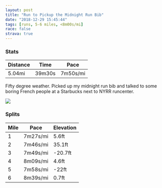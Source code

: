 ```yaml
---
layout: post
title: "Run to Pickup the Midnight Run Bib"
date: "2018-12-29 15:45:44"
tags: [runs, 5-6 miles, <8m00s/mi]
race: false
strava: true
---
```


### Stats

| Distance | Time | Pace |
|----------|------|------|
|5.04mi|39m30s|7m50s/mi|

Fifty degree weather. Picked up my midnight run bib and talked to some boring French people at a Starbucks next to NYRR runcenter.

<img src='https://maps.googleapis.com/maps/api/staticmap?maptype=roadmap&path=enc:{lywF~}obMhBeF_@wC_OcNYkDlAgGsLsP{EgCqGtAiGyIkL_CuO}KiFcHo@wNy\_VmJk@eGnBoN}MsLKKnEnCfJwBdIrBrHbN|JbCzEtIrBnFdNdEzB|KkA~KnL~G`@fNfNnEzI|NzAjDlHvNnFvKbOzE|A&key=AIzaSyC1MId7bFpkLXNAaYhBSTb8jLyiSqzbDtM&size=800x800&markers=color:yellow|label:S|40.76766,-73.97872&markers=color:green|label:F|40.768599999999985,-73.97992999999997'>

### Splits

| Mile | Pace | Elevation |
|------|------|-----------|
|1|7m27s/mi|5.6ft|
|2|7m46s/mi|35.1ft|
|3|7m49s/mi|-20.7ft|
|4|8m09s/mi|4.6ft|
|5|7m58s/mi|-22ft|
|6|8m39s/mi|0.7ft|
